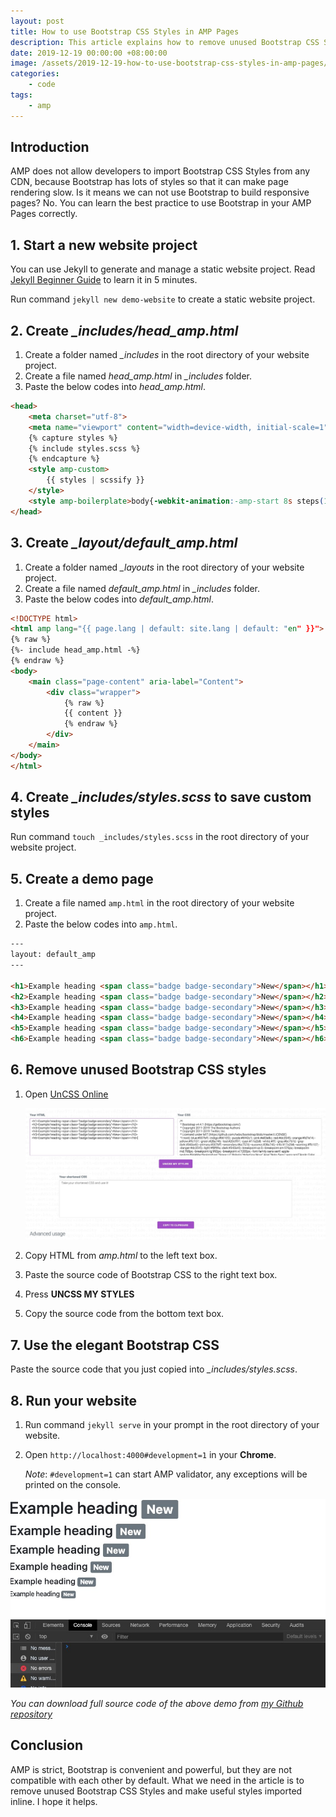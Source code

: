 ```yaml
---
layout: post
title: How to use Bootstrap CSS Styles in AMP Pages
description: This article explains how to remove unused Bootstrap CSS Styles and use the rest of the styles in AMP pages.
date: 2019-12-19 00:00:00 +08:00:00
image: /assets/2019-12-19-how-to-use-bootstrap-css-styles-in-amp-pages/banner.jpg
categories:
    - code
tags:
    - amp
---
```


## Introduction

AMP does not allow developers to import Bootstrap CSS Styles from any CDN, because Bootstrap has lots of styles so that it can make page rendering slow. Is it means we can not use Bootstrap to build responsive pages? No. You can learn the best practice to use Bootstrap in your AMP Pages correctly.

## 1. Start a new website project

You can use Jekyll to generate and manage a static website project. Read [Jekyll Beginner Guide](/jekyll-beginner-guide.html) to learn it in 5 minutes.

Run command `jekyll new demo-website` to create a static website project.

## 2. Create *_includes/head_amp.html*

1. Create a folder named *_includes* in the root directory of your website project.
2. Create a file named *head_amp.html* in *_includes* folder.
3. Paste the below codes into *head_amp.html*.

```html
<head>
    <meta charset="utf-8">
    <meta name="viewport" content="width=device-width, initial-scale=1" />
    {% capture styles %}
    {% include styles.scss %}
    {% endcapture %}
    <style amp-custom>
        {{ styles | scssify }}
    </style>
    <style amp-boilerplate>body{-webkit-animation:-amp-start 8s steps(1,end) 0s 1 normal both;-moz-animation:-amp-start 8s steps(1,end) 0s 1 normal both;-ms-animation:-amp-start 8s steps(1,end) 0s 1 normal both;animation:-amp-start 8s steps(1,end) 0s 1 normal both}@-webkit-keyframes -amp-start{from{visibility:hidden}to{visibility:visible}}@-moz-keyframes -amp-start{from{visibility:hidden}to{visibility:visible}}@-ms-keyframes -amp-start{from{visibility:hidden}to{visibility:visible}}@-o-keyframes -amp-start{from{visibility:hidden}to{visibility:visible}}@keyframes -amp-start{from{visibility:hidden}to{visibility:visible}}</style><noscript><style amp-boilerplate>body{-webkit-animation:none;-moz-animation:none;-ms-animation:none;animation:none}</style></noscript>
</head>
```

## 3. Create *_layout/default_amp.html*

1. Create a folder named *_layouts* in the root directory of your website project.
2. Create a file named *default_amp.html* in *_includes* folder.
3. Paste the below codes into *default_amp.html*.

```html
<!DOCTYPE html>
<html amp lang="{{ page.lang | default: site.lang | default: "en" }}">
{% raw %}
{%- include head_amp.html -%}
{% endraw %}
<body>
    <main class="page-content" aria-label="Content">
        <div class="wrapper">
            {% raw %}
            {{ content }}
            {% endraw %}
        </div>
    </main>
</body>
</html>
```

## 4. Create *_includes/styles.scss* to save custom styles

Run command `touch _includes/styles.scss` in the root directory of your website project.

## 5. Create a demo page

1. Create a file named `amp.html` in the root directory of your website project.
2. Paste the below codes into `amp.html`.

```html
---
layout: default_amp
---

<h1>Example heading <span class="badge badge-secondary">New</span></h1>
<h2>Example heading <span class="badge badge-secondary">New</span></h2>
<h3>Example heading <span class="badge badge-secondary">New</span></h3>
<h4>Example heading <span class="badge badge-secondary">New</span></h4>
<h5>Example heading <span class="badge badge-secondary">New</span></h5>
<h6>Example heading <span class="badge badge-secondary">New</span></h6>
```

## 6. Remove unused Bootstrap CSS styles

1. Open [UnCSS Online](https://uncss-online.com)

    ![UnCSS Online](/assets/2019-12-19-how-to-use-bootstrap-css-styles-in-amp-pages/uncss.jpg)

2. Copy HTML from *amp.html* to the left text box.
3. Paste the source code of Bootstrap CSS to the right text box.
4. Press **UNCSS MY STYLES**
5. Copy the source code from the bottom text box.

## 7. Use the elegant Bootstrap CSS

Paste the source code that you just copied into *_includes/styles.scss*.

## 8. Run your website

1. Run command `jekyll serve` in your prompt in the root directory of your website.
2. Open `http://localhost:4000#development=1` in your **Chrome**.

    *Note*: `#development=1` can start AMP validator, any exceptions will be printed on the console.

![Result](/assets/2019-12-19-how-to-use-bootstrap-css-styles-in-amp-pages/result.jpg)

*You can download full source code of the above demo from [my Github repository](https://github.com/miguoliang/effective-jekyll.git)*

## Conclusion

AMP is strict, Bootstrap is convenient and powerful, but they are not compatible with each other by default. What we need in the article is to remove unused Bootstrap CSS Styles and make useful styles imported inline. I hope it helps.
